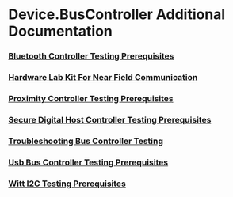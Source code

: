 # Device.BusController Additional Documentation
### [Bluetooth Controller Testing Prerequisites](bluetooth_controller_testing_prerequisites.md.md)
### [Hardware Lab Kit For Near Field Communication](hardware_lab_kit_for_near_field_communication.md.md)
### [Proximity Controller Testing Prerequisites](proximity_controller_testing_prerequisites.md.md)
### [Secure Digital Host Controller Testing Prerequisites](secure_digital_host_controller_testing_prerequisites.md.md)
### [Troubleshooting Bus Controller Testing](troubleshooting_bus_controller_testing.md.md)
### [Usb Bus Controller Testing Prerequisites](usb_bus_controller_testing_prerequisites.md.md)
### [Witt I2C Testing Prerequisites](witt_i2c_testing_prerequisites.md.md)
